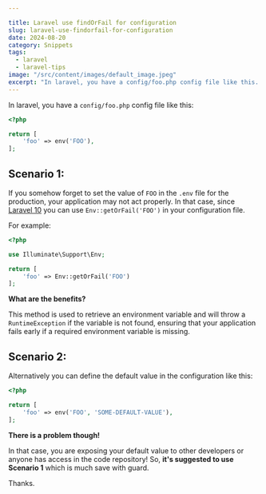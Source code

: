 ```yaml
---

title: Laravel use findOrFail for configuration
slug: laravel-use-findorfail-for-configuration
date: 2024-08-20
category: Snippets
tags:
  - laravel
  - laravel-tips
image: "/src/content/images/default_image.jpeg"
excerpt: "In laravel, you have a config/foo.php config file like this. Today, I will show you how to use findOrFail for configuration in Laravel."
---
```


In laravel, you have a `config/foo.php` config file like this: 

```php
<?php

return [
    'foo' => env('FOO'),
];
```

## Scenario 1: 

If you somehow forget to set the value of `FOO` in the `.env` file for the production, your application may not act properly. 
In that case, since [Laravel 10](https://github.com/laravel/framework/pull/48261) you can use `Env::getOrFail('FOO')` in your configuration file. 

For example:

```php
<?php

use Illuminate\Support\Env;

return [
    'foo' => Env::getOrFail('FOO')
];
```

**What are the benefits?**

This method is used to retrieve an environment variable and will throw a `RuntimeException` if the variable is not found, ensuring that your application fails early if a required environment variable is missing.


## Scenario 2: 

Alternatively you can define the default value in the configuration like this: 

```php
<?php

return [
    'foo' => env('FOO', 'SOME-DEFAULT-VALUE'),
];
```

**There is a problem though!**

In that case, you are exposing your default value to other developers or anyone has access in the code repository! 
So, **it's  suggested to use Scenario 1** which is much save with guard. 

Thanks.
